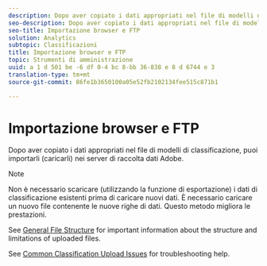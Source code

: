 ```yaml
---
description: Dopo aver copiato i dati appropriati nel file di modelli di classificazione, puoi importarli (caricarli) nei server di raccolta dati Adobe.
seo-description: Dopo aver copiato i dati appropriati nel file di modelli di classificazione, puoi importarli (caricarli) nei server di raccolta dati Adobe.
seo-title: Importazione browser e FTP
solution: Analytics
subtopic: Classificazioni
title: Importazione browser e FTP
topic: Strumenti di amministrazione
uuid: a 1 d 501 be -6 df 0-4 bc 8-bb 36-838 e 8 d 6744 e 3
translation-type: tm+mt
source-git-commit: 86fe1b3650100a05e52fb2102134fee515c871b1

---
```



# Importazione browser e FTP

Dopo aver copiato i dati appropriati nel file di modelli di classificazione, puoi importarli (caricarli) nei server di raccolta dati Adobe.

>[!NOTE]
>
>Non è necessario scaricare (utilizzando la funzione di esportazione) i dati di classificazione esistenti prima di caricare nuovi dati. È necessario caricare un nuovo file contenente le nuove righe di dati. Questo metodo migliora le prestazioni.

See [General File Structure](../../../components/c-classifications2/c-classifications-importer/c-saint-data-files.md#concept_9EFF968DF5D244A887DE94075431C1BE) for important information about the structure and limitations of uploaded files.

See [Common Classification Upload Issues](https://helpx.adobe.com/analytics/kb/common-saint-upload-issues.html) for troubleshooting help.
